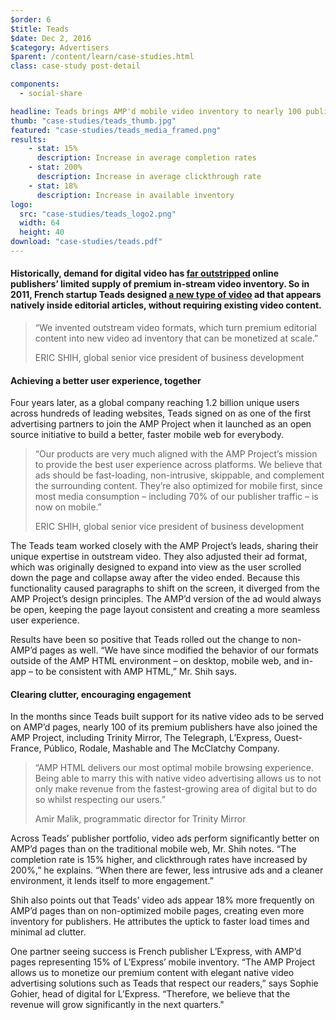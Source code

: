 ```yaml
---
$order: 6
$title: Teads
$date: Dec 2, 2016
$category: Advertisers
$parent: /content/learn/case-studies.html
class: case-study post-detail

components:
  - social-share

headline: Teads brings AMP'd mobile video inventory to nearly 100 publishers
thumb: "case-studies/teads_thumb.jpg"
featured: "case-studies/teads_media_framed.png"
results:
    - stat: 15%
      description: Increase in average completion rates
    - stat: 200%
      description: Increase in average clickthrough rate
    - stat: 18%
      description: Increase in available inventory
logo:
  src: "case-studies/teads_logo2.png"
  width: 64
  height: 40
download: "case-studies/teads.pdf"
---
```


#### Historically, demand for digital video has [far outstripped](https://www.emarketer.com/Article/Mobile-Video-Advertisers-Demand-More-Inventory/1013575) online publishers’ limited supply of premium in-stream video inventory. So in 2011, French startup Teads designed [a new type of video](http://teads.tv/inread-outstream#livedemo) ad that appears natively inside editorial articles, without requiring existing video content.

> “We invented outstream video formats, which turn premium editorial content into new video ad inventory that can be monetized at scale.”
>
> ERIC SHIH, global senior vice president of business development


<div class="img-right teads img-mobile">
    <amp-img width="840" height="1400" layout="responsive" src="/static/img/case-studies/teads_phone.png"></amp-img>
</div>


#### Achieving a better user experience, together

<div class="img-right teads img-desktop">
    <amp-img width="840" height="1400" layout="responsive" src="/static/img/case-studies/teads_phone.png"></amp-img>
</div>

Four years later, as a global company reaching 1.2 billion unique users across hundreds of leading websites, Teads signed on as one of the first advertising partners to join the AMP Project when it launched as an open source initiative to build a better, faster mobile web for everybody.

> “Our products are very much aligned with the AMP Project’s mission to provide the best user experience across platforms. We believe that ads should be fast-loading, non-intrusive, skippable, and complement the surrounding content. They’re also optimized for mobile first, since most media consumption – including 70% of our publisher traffic – is now on mobile.”
>
> ERIC SHIH, global senior vice president of business development

The Teads team worked closely with the AMP Project’s leads, sharing their unique expertise in outstream video. They also adjusted their ad format, which was originally designed to expand into view as the user scrolled down the page and collapse away after the video ended. Because this functionality caused paragraphs to shift on the screen, it diverged from the AMP Project’s design principles. The AMP’d version of the ad would always be open, keeping the page layout consistent and creating a more seamless user experience.

Results have been so positive that Teads rolled out the change to non-AMP’d pages as well. “We have since modified the behavior of our formats outside of the AMP HTML environment – on desktop, mobile web, and in-app – to be consistent with AMP HTML,” Mr. Shih says.

#### Clearing clutter, encouraging engagement

In the months since Teads built support for its native video ads to be served on AMP’d pages, nearly 100 of its premium publishers have also joined the AMP Project, including Trinity Mirror, The Telegraph, L’Express, Ouest-France, Público, Rodale, Mashable and The McClatchy Company.

> “AMP HTML delivers our most optimal mobile browsing experience. Being able to marry this with native video advertising allows us to not only make revenue from the fastest-growing area of digital but to do so whilst respecting our users.”
>
> Amir Malik, programmatic director for Trinity Mirror

<div class="post-video">
  <amp-vimeo
      data-videoid="163543060"
      layout="responsive"
      width="16" height="9"></amp-vimeo>
</div>

Across Teads’ publisher portfolio, video ads perform significantly better on AMP’d pages than on the traditional mobile web, Mr. Shih notes. “The completion rate is 15% higher, and clickthrough rates have increased by 200%,” he explains. “When there are fewer, less intrusive ads and a cleaner environment, it lends itself to more engagement.”

Shih also points out that Teads’ video ads appear 18% more frequently on AMP’d pages than on non-optimized mobile pages, creating even more inventory for publishers. He attributes the uptick to faster load times and minimal ad clutter.

One partner seeing success is French publisher L’Express, with AMP’d pages representing 15% of L’Express’ mobile inventory. “The AMP Project allows us to monetize our premium content with elegant native video advertising solutions such as Teads that respect our readers,” says Sophie Gohier, head of digital for L’Express. “Therefore, we believe that the revenue will grow significantly in the next quarters."
